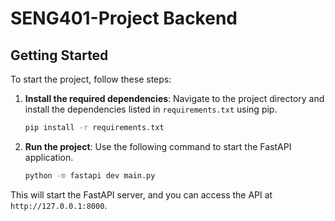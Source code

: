 # SENG401-Project Backend

## Getting Started

To start the project, follow these steps:

1. **Install the required dependencies**:
    Navigate to the project directory and install the dependencies listed in `requirements.txt` using pip.

    ```sh
    pip install -r requirements.txt
    ```

2. **Run the project**:
    Use the following command to start the FastAPI application.

    ```sh
    python -m fastapi dev main.py
    ```

This will start the FastAPI server, and you can access the API at `http://127.0.0.1:8000`.